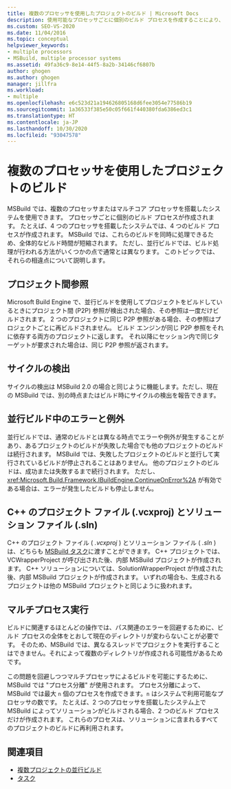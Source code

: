 ```yaml
---
title: 複数のプロセッサを使用したプロジェクトのビルド | Microsoft Docs
description: 使用可能なプロセッサごとに個別のビルド プロセスを作成することにより、複数のプロセッサまたはコアを持つシステムを MSBuild で活用する方法について説明します。
ms.custom: SEO-VS-2020
ms.date: 11/04/2016
ms.topic: conceptual
helpviewer_keywords:
- multiple processors
- MSBuild, multiple processor systems
ms.assetid: 49fa36c9-8e14-44f5-8a2b-34146cf6807b
author: ghogen
ms.author: ghogen
manager: jillfra
ms.workload:
- multiple
ms.openlocfilehash: e6c523d21a194626805168d6fee3054e77586b19
ms.sourcegitcommit: 1a36533f385e50c05f661f440380fda6386ed3c1
ms.translationtype: HT
ms.contentlocale: ja-JP
ms.lasthandoff: 10/30/2020
ms.locfileid: "93047578"
---
```

# <a name="use-multiple-processors-to-build-projects"></a>複数のプロセッサを使用したプロジェクトのビルド

MSBuild では、複数のプロセッサまたはマルチコア プロセッサを搭載したシステムを使用できます。 プロセッサごとに個別のビルド プロセスが作成されます。 たとえば、4 つのプロセッサを搭載したシステムでは、4 つのビルド プロセスが作成されます。 MSBuild では、これらのビルドを同時に処理できるため、全体的なビルド時間が短縮されます。 ただし、並行ビルドでは、ビルド処理が行われる方法がいくつかの点で通常とは異なります。 このトピックでは、それらの相違点について説明します。

## <a name="project-to-project-references"></a>プロジェクト間参照

 Microsoft Build Engine で、並行ビルドを使用してプロジェクトをビルドしているときにプロジェクト間 (P2P) 参照が検出された場合、その参照は一度だけビルドされます。 2 つのプロジェクトに同じ P2P 参照がある場合、その参照はプロジェクトごとに再ビルドされません。 ビルド エンジンが同じ P2P 参照をそれに依存する両方のプロジェクトに返します。 それ以降にセッション内で同じターゲットが要求された場合は、同じ P2P 参照が返されます。

## <a name="cycle-detection"></a>サイクルの検出

 サイクルの検出は MSBuild 2.0 の場合と同じように機能します。ただし、現在の MSBuild では、別の時点またはビルド時にサイクルの検出を報告できます。

## <a name="errors-and-exceptions-during-parallel-builds"></a>並行ビルド中のエラーと例外

 並行ビルドでは、通常のビルドとは異なる時点でエラーや例外が発生することがあり、あるプロジェクトのビルドが失敗した場合でも他のプロジェクトのビルドは続行されます。 MSBuild では、失敗したプロジェクトのビルドと並行して実行されているビルドが停止されることはありません。 他のプロジェクトのビルドは、成功または失敗するまで続行されます。 ただし、<xref:Microsoft.Build.Framework.IBuildEngine.ContinueOnError%2A> が有効である場合は、エラーが発生したビルドも停止しません。

## <a name="c-project-vcxproj-and-solution-sln-files"></a>C++ のプロジェクト ファイル (.vcxproj) とソリューション ファイル (.sln)

 C++ のプロジェクト ファイル ( *.vcxproj* ) とソリューション ファイル ( *.sln* ) は、どちらも [MSBuild タスク](../msbuild/msbuild-task.md)に渡すことができます。 C++ プロジェクトでは、VCWrapperProject が呼び出された後、内部 MSBuild プロジェクトが作成されます。 C++ ソリューションについては、SolutionWrapperProject が作成された後、内部 MSBuild プロジェクトが作成されます。 いずれの場合も、生成されるプロジェクトは他の MSBuild プロジェクトと同じように扱われます。

## <a name="multi-process-execution"></a>マルチプロセス実行

 ビルドに関連するほとんどの操作では、パス関連のエラーを回避するために、ビルド プロセスの全体をとおして現在のディレクトリが変わらないことが必要です。 そのため、MSBuild では、異なるスレッドでプロジェクトを実行することはできません。それによって複数のディレクトリが作成される可能性があるためです。

 この問題を回避しつつマルチプロセッサによるビルドを可能にするために、MSBuild では "プロセス分離" が使用されます。 プロセス分離によって、MSBuild では最大 `n` 個のプロセスを作成できます。`n` はシステムで利用可能なプロセッサの数です。 たとえば、2 つのプロセッサを搭載したシステム上で MSBuild によってソリューションがビルドされる場合、2 つのビルド プロセスだけが作成されます。 これらのプロセスは、ソリューションに含まれるすべてのプロジェクトのビルドに再利用されます。

## <a name="see-also"></a>関連項目

- [複数プロジェクトの並行ビルド](../msbuild/building-multiple-projects-in-parallel-with-msbuild.md)
- [タスク](../msbuild/msbuild-tasks.md)
